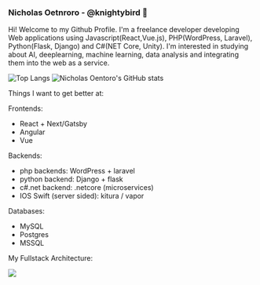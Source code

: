 ### Nicholas Oetnroro - @knightybird 👋

Hi! Welcome to my Github Profile. I'm a freelance developer developing Web applications using  Javascript(React,Vue.js), PHP(WordPress, Laravel), Python(Flask, Django) and C#(NET Core, Unity). I'm interested in studying about AI, deeplearning, machine learning, data analysis and integrating them into the web as a service.

<!--
**knightybird/knightybird** is a ✨ _special_ ✨ repository because its `README.md` (this file) appears on your GitHub profile.

Here are some ideas to get you started:

- 🔭 I’m currently working on ...
- 🌱 I’m currently learning ...
- 👯 I’m looking to collaborate on ...
- 🤔 I’m looking for help with ...
- 💬 Ask me about ...
- 📫 How to reach me: ...
- 😄 Pronouns: ...
- ⚡ Fun fact: ...
-->

![Top Langs](https://github-readme-stats.vercel.app/api/top-langs/?username=noentoro&langs_count=2)
![Nicholas Oentoro's GitHub stats](https://github-readme-stats.vercel.app/api?username=noentoro&show_icons=true&count_private=true)

Things I want to get better at:

Frontends:

- React + Next/Gatsby
- Angular
- Vue

Backends:

- php backends: WordPress + laravel
- python backend: Django + flask
- c#.net backend: .netcore (microservices)
- IOS Swift (server sided): kitura / vapor

Databases:

- MySQL
- Postgres
- MSSQL

My Fullstack Architecture: 

![](https://i.imgur.com/ZfMlaRK.jpg)
